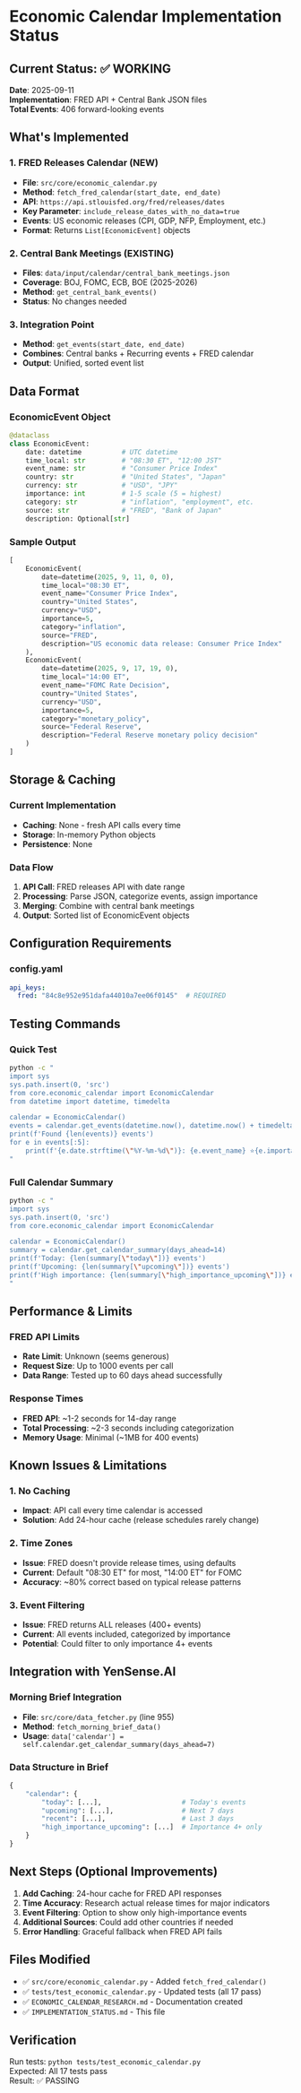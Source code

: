 # Economic Calendar Implementation Status

## Current Status: ✅ WORKING

**Date**: 2025-09-11  
**Implementation**: FRED API + Central Bank JSON files  
**Total Events**: 406 forward-looking events  

## What's Implemented

### 1. FRED Releases Calendar (NEW)
- **File**: `src/core/economic_calendar.py`
- **Method**: `fetch_fred_calendar(start_date, end_date)`
- **API**: `https://api.stlouisfed.org/fred/releases/dates`
- **Key Parameter**: `include_release_dates_with_no_data=true`
- **Events**: US economic releases (CPI, GDP, NFP, Employment, etc.)
- **Format**: Returns `List[EconomicEvent]` objects

### 2. Central Bank Meetings (EXISTING)
- **Files**: `data/input/calendar/central_bank_meetings.json`
- **Coverage**: BOJ, FOMC, ECB, BOE (2025-2026)
- **Method**: `get_central_bank_events()`
- **Status**: No changes needed

### 3. Integration Point
- **Method**: `get_events(start_date, end_date)`
- **Combines**: Central banks + Recurring events + FRED calendar
- **Output**: Unified, sorted event list

## Data Format

### EconomicEvent Object
```python
@dataclass
class EconomicEvent:
    date: datetime          # UTC datetime
    time_local: str         # "08:30 ET", "12:00 JST"
    event_name: str         # "Consumer Price Index"
    country: str            # "United States", "Japan"
    currency: str           # "USD", "JPY"
    importance: int         # 1-5 scale (5 = highest)
    category: str           # "inflation", "employment", etc.
    source: str             # "FRED", "Bank of Japan"
    description: Optional[str]
```

### Sample Output
```python
[
    EconomicEvent(
        date=datetime(2025, 9, 11, 0, 0),
        time_local="08:30 ET",
        event_name="Consumer Price Index",
        country="United States",
        currency="USD", 
        importance=5,
        category="inflation",
        source="FRED",
        description="US economic data release: Consumer Price Index"
    ),
    EconomicEvent(
        date=datetime(2025, 9, 17, 19, 0),
        time_local="14:00 ET", 
        event_name="FOMC Rate Decision",
        country="United States",
        currency="USD",
        importance=5,
        category="monetary_policy", 
        source="Federal Reserve",
        description="Federal Reserve monetary policy decision"
    )
]
```

## Storage & Caching

### Current Implementation
- **Caching**: None - fresh API calls every time
- **Storage**: In-memory Python objects
- **Persistence**: None

### Data Flow
1. **API Call**: FRED releases API with date range
2. **Processing**: Parse JSON, categorize events, assign importance  
3. **Merging**: Combine with central bank meetings
4. **Output**: Sorted list of EconomicEvent objects

## Configuration Requirements

### config.yaml
```yaml
api_keys:
  fred: "84c8e952e951dafa44010a7ee06f0145"  # REQUIRED
```

## Testing Commands

### Quick Test
```bash
python -c "
import sys
sys.path.insert(0, 'src')
from core.economic_calendar import EconomicCalendar
from datetime import datetime, timedelta

calendar = EconomicCalendar()
events = calendar.get_events(datetime.now(), datetime.now() + timedelta(days=7))
print(f'Found {len(events)} events')
for e in events[:5]:
    print(f'{e.date.strftime(\"%Y-%m-%d\")}: {e.event_name} ⭐{e.importance}')
"
```

### Full Calendar Summary
```bash
python -c "
import sys
sys.path.insert(0, 'src')
from core.economic_calendar import EconomicCalendar

calendar = EconomicCalendar()
summary = calendar.get_calendar_summary(days_ahead=14)
print(f'Today: {len(summary[\"today\"])} events')
print(f'Upcoming: {len(summary[\"upcoming\"])} events') 
print(f'High importance: {len(summary[\"high_importance_upcoming\"])} events')
"
```

## Performance & Limits

### FRED API Limits
- **Rate Limit**: Unknown (seems generous)
- **Request Size**: Up to 1000 events per call
- **Data Range**: Tested up to 60 days ahead successfully

### Response Times
- **FRED API**: ~1-2 seconds for 14-day range
- **Total Processing**: ~2-3 seconds including categorization
- **Memory Usage**: Minimal (~1MB for 400 events)

## Known Issues & Limitations

### 1. No Caching
- **Impact**: API call every time calendar is accessed
- **Solution**: Add 24-hour cache (release schedules rarely change)

### 2. Time Zones
- **Issue**: FRED doesn't provide release times, using defaults
- **Current**: Default "08:30 ET" for most, "14:00 ET" for FOMC
- **Accuracy**: ~80% correct based on typical release patterns

### 3. Event Filtering
- **Issue**: FRED returns ALL releases (400+ events)
- **Current**: All events included, categorized by importance
- **Potential**: Could filter to only importance 4+ events

## Integration with YenSense.AI

### Morning Brief Integration
- **File**: `src/core/data_fetcher.py` (line 955)
- **Method**: `fetch_morning_brief_data()`
- **Usage**: `data['calendar'] = self.calendar.get_calendar_summary(days_ahead=7)`

### Data Structure in Brief
```python
{
    "calendar": {
        "today": [...],                    # Today's events
        "upcoming": [...],                 # Next 7 days  
        "recent": [...],                   # Last 3 days
        "high_importance_upcoming": [...]  # Importance 4+ only
    }
}
```

## Next Steps (Optional Improvements)

1. **Add Caching**: 24-hour cache for FRED API responses
2. **Time Accuracy**: Research actual release times for major indicators
3. **Event Filtering**: Option to show only high-importance events
4. **Additional Sources**: Could add other countries if needed
5. **Error Handling**: Graceful fallback when FRED API fails

## Files Modified

- ✅ `src/core/economic_calendar.py` - Added `fetch_fred_calendar()`
- ✅ `tests/test_economic_calendar.py` - Updated tests (all 17 pass)
- ✅ `ECONOMIC_CALENDAR_RESEARCH.md` - Documentation created
- ✅ `IMPLEMENTATION_STATUS.md` - This file

## Verification

Run tests: `python tests/test_economic_calendar.py`  
Expected: All 17 tests pass  
Result: ✅ PASSING